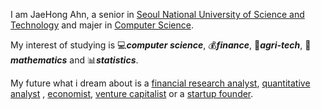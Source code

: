 I am JaeHong Ahn, a senior in [Seoul National University of Science and Technology](https://en.seoultech.ac.kr/)
and majer in [Computer Science](https://computer.seoultech.ac.kr).

My interest of studying is :computer:***computer science***, :moneybag:***finance***, :corn:***agri-tech***, :triangular_ruler:***mathematics*** and :bar_chart:***statistics***.

My future what i dream about is a [financial research analyst](https://www.investopedia.com/terms/r/research-analyst.asp), [quantitative analyst](https://en.wikipedia.org/wiki/Quantitative_analysis_(finance))
, [economist](https://en.wikipedia.org/wiki/Economist), [venture capitalist](https://www.investopedia.com/terms/v/venturecapitalist.asp) or a [startup founder](https://en.wikipedia.org/wiki/Startup_company).

